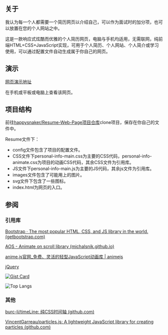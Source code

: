 ## 关于

我认为每一个人都需要一个简历网页以介绍自己，可以作为面试时的加分项，也可以放置在您的个人网站之中。

这是一款响应式炫酷而优雅的个人简历网页，电脑与手机均适用，无需联网，纯前端HTML+CSS+JavaScript实现，可用于个人简历、个人网站、个人简介或学习使用，可以通过配置文件自动生成属于你自己的网页。

## 演示

[网页演示地址](https://happysnaker.github.io/Resume/)

在手机或平板或电脑上查看该网页。



## 项目结构

前往[happysnaker/Resume-Web-Page项目仓库](https://github.com/happysnaker/Resume-Web-Page)clone项目，保存在你自己的文件中。

Resume文件下：

- config文件包含了项目的配置文件。
- CSS文件下personal-info-main.css为主要的CSS代码，personal-info-animate.css为项目的动画CSS代码，其余CSS文件为引用库。
- JS文件下personal-info-main.js为主要的JS代码，其余js文件为引用库。
- images文件包含了可能用上的图片。
- svg文件下包含了一些图标。
- index.html为网页的入口。






## 参阅

### 引用库

[Bootstrap · The most popular HTML, CSS, and JS library in the world. (getbootstrap.com)](https://getbootstrap.com/)

[AOS - Animate on scroll library (michalsnik.github.io)](http://michalsnik.github.io/aos/)

[anime.js官网_免费、灵活的轻型JavaScript动画库 | animejs](https://www.animejs.cn/)

[jQuery](https://jquery.com/)

[![Gist Card](https://github-readme-stats.vercel.app/api/gist?id=bbfce31e0217a3689c8d961a356cb10d)](https://gist.github.com/Yizack/bbfce31e0217a3689c8d961a356cb10d/)

![Top Langs](https://github-readme-stats.vercel.app/api/top-langs/?username=anuraghazra&hide_progress=true)
### 其他

[burc-li/timeLine: 纯CSS时间轴 (github.com)](https://github.com/burc-li/timeLine)

[VincentGarreau/particles.js: A lightweight JavaScript library for creating particles (github.com)](https://github.com/VincentGarreau/particles.js)


